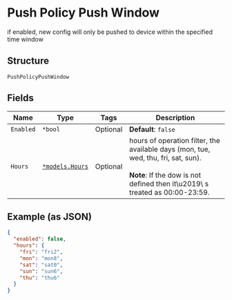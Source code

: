 
# Push Policy Push Window

if enabled, new config will only be pushed to device within the specified time window

## Structure

`PushPolicyPushWindow`

## Fields

| Name | Type | Tags | Description |
|  --- | --- | --- | --- |
| `Enabled` | `*bool` | Optional | **Default**: `false` |
| `Hours` | [`*models.Hours`](../../doc/models/hours.md) | Optional | hours of operation filter, the available days (mon, tue, wed, thu, fri, sat, sun).<br><br>**Note**: If the dow is not defined then it\u2019\ s treated as 00:00-23:59. |

## Example (as JSON)

```json
{
  "enabled": false,
  "hours": {
    "fri": "fri2",
    "mon": "mon8",
    "sat": "sat0",
    "sun": "sun6",
    "thu": "thu6"
  }
}
```

